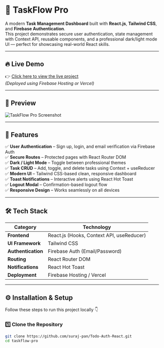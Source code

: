 # 🚀 TaskFlow Pro

A modern **Task Management Dashboard** built with **React.js**, **Tailwind CSS**, and **Firebase Authentication**.  
This project demonstrates secure user authentication, state management with Context API, reusable components, and a professional dark/light mode UI — perfect for showcasing real-world React skills.

---

## 🔥 Live Demo  
👉 [Click here to view the live project](https://react-todo-auth-firebase.netlify.app/)  
*(Deployed using Firebase Hosting or Vercel)*

---

## 📸 Preview  
![TaskFlow Pro Screenshot](https://via.placeholder.com/1000x500?text=TaskFlow+Pro+Dashboard+Preview)

---

## 🧠 Features

✅ **User Authentication** – Sign up, login, and email verification via Firebase Auth  
✅ **Secure Routes** – Protected pages with React Router DOM  
✅ **Dark / Light Mode** – Toggle between professional themes  
✅ **Task CRUD** – Add, toggle, and delete tasks using Context + useReducer  
✅ **Modern UI** – Tailwind CSS-based clean, responsive dashboard  
✅ **Toast Notifications** – Interactive alerts using React Hot Toast  
✅ **Logout Modal** – Confirmation-based logout flow  
✅ **Responsive Design** – Works seamlessly on all devices  

---

## 🛠️ Tech Stack

| Category | Technology |
|-----------|-------------|
| **Frontend** | React.js (Hooks, Context API, useReducer) |
| **UI Framework** | Tailwind CSS |
| **Authentication** | Firebase Auth (Email/Password) |
| **Routing** | React Router DOM |
| **Notifications** | React Hot Toast |
| **Deployment** | Firebase Hosting / Vercel |

---

## ⚙️ Installation & Setup

Follow these steps to run this project locally 👇

### 1️⃣ Clone the Repository
```bash
git clone https://github.com/suraj-pan/Todo-Auth-React.git
cd taskflow-pro
